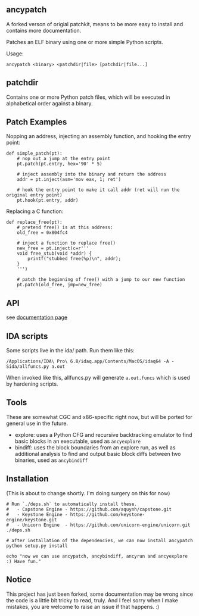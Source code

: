 ancypatch
----------
A forked verson of origial patchkit, means to be more easy to install and contains more documentation.

Patches an ELF binary using one or more simple Python scripts.

Usage:

    ancypatch <binary> <patchdir|file> [patchdir|file...]


patchdir
----
Contains one or more Python patch files, which will be executed in alphabetical order against a binary.


Patch Examples
----

Nopping an address, injecting an assembly function, and hooking the entry point:

    def simple_patch(pt):
        # nop out a jump at the entry point
        pt.patch(pt.entry, hex='90' * 5)

        # inject assembly into the binary and return the address
        addr = pt.inject(asm='mov eax, 1; ret')

        # hook the entry point to make it call addr (ret will run the original entry point)
        pt.hook(pt.entry, addr)

Replacing a C function:

    def replace_free(pt):
        # pretend free() is at this address:
        old_free = 0x804fc4

        # inject a function to replace free()
        new_free = pt.inject(c=r'''
        void free_stub(void *addr) {
            printf("stubbed free(%p)\n", addr);
        }
        ''')

        # patch the beginning of free() with a jump to our new function
        pt.patch(old_free, jmp=new_free)


API
----

see [documentation page](http://anciety.cn/ancypatch/index.html)

IDA scripts
----
Some scripts live in the ida/ path. Run them like this:

    /Applications/IDA\ Pro\ 6.8/idaq.app/Contents/MacOS/idaq64 -A -Sida/allfuncs.py a.out

When invoked like this, allfuncs.py will generate `a.out.funcs` which is used by hardening scripts.


Tools
----
These are somewhat CGC and x86-specific right now, but will be ported for general use in the future.

- explore: uses a Python CFG and recursive backtracking emulator to find basic blocks in an executable, used as `ancyexplore`
- bindiff: uses the block boundaries from an explore run, as well as additional analysis to find and output basic block diffs between two binaries, used as `ancybindiff`


Installation
----
(This is about to change shortly. I'm doing surgery on this for now)


```
# Run `./deps.sh` to automatically install these.
#   - Capstone Engine - https://github.com/aquynh/capstone.git
#   - Keystone Engine - https://github.com/keystone-engine/keystone.git
#   - Unicorn Engine  - https://github.com/unicorn-engine/unicorn.git
./deps.sh

# after installation of the dependencies, we can now install ancypatch
python setup.py install

echo "now we can use ancypatch, ancybindiff, ancyrun and ancyexplore :) Have fun."
```
 

Notice
-------
This project has just been forked, some documentation may be wrong since the code is a little bit tricky to read, truly. And I feel sorry when I make mistakes, you are welcome to raise an issue if that happens. :)
